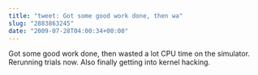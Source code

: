 ```yaml
---
title: "tweet: Got some good work done, then wa"
slug: "2883863245"
date: "2009-07-28T04:00:34+00:00"
---
```

Got some good work done, then wasted a lot CPU time on the simulator. Rerunning trials now.  Also finally getting into kernel hacking.